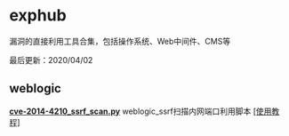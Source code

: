 # exphub
漏洞的直接利用工具合集，包括操作系统、Web中间件、CMS等

最后更新：2020/04/02

## weblogic
[**cve-2014-4210_ssrf_scan.py**](https://github.com/zhzyker/exphub/blob/master/weblogic/cve-2014-4210_ssrf_scan.py) weblogic_ssrf扫描内网端口利用脚本 [[使用教程]](https://freeerror.org/d/483-ssrf)
